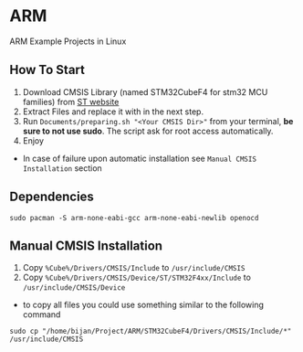 # ARM
ARM Example Projects in Linux

## How To Start
1. Download CMSIS Library (named STM32CubeF4 for stm32 MCU families) from [ST website](http://www.st.com/web/en/catalog/tools/PF259242)
2. Extract Files and replace it with **<Your CMSIS Dir>** in the next step.
3. Run `Documents/preparing.sh "<Your CMSIS Dir>"` from your terminal, **be sure to not use sudo**. The script ask for root access automatically.
4. Enjoy

* In case of failure upon automatic installation see `Manual CMSIS Installation` section

## Dependencies
```
sudo pacman -S arm-none-eabi-gcc arm-none-eabi-newlib openocd
```

## Manual CMSIS Installation
1. Copy `%Cube%/Drivers/CMSIS/Include` to `/usr/include/CMSIS`
2. Copy `%Cube%/Drivers/CMSIS/Device/ST/STM32F4xx/Include` to `/usr/include/CMSIS/Device`

- to copy all files you could use something similar to the following command
```
sudo cp "/home/bijan/Project/ARM/STM32CubeF4/Drivers/CMSIS/Include/*" /usr/include/CMSIS 
```

